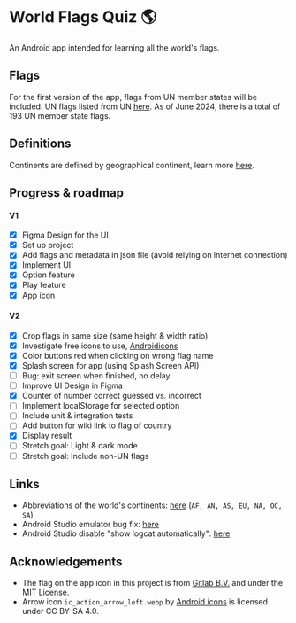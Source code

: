 # World Flags Quiz 🌎

An Android app intended for learning all the world's flags.

## Flags

For the first version of the app, flags from UN member states will be included. UN flags listed from UN [here](https://www.un.org/en/about-us/member-states). As of June 2024, there is a total of 193 UN member state flags.

## Definitions

Continents are defined by geographical continent, learn more [here](https://en.wikipedia.org/wiki/Continent).

## Progress & roadmap

#### V1
- [X] Figma Design for the UI
- [X] Set up project
- [X] Add flags and metadata in json file (avoid relying on internet connection)
- [X] Implement UI
- [X] Option feature
- [X] Play feature
- [X] App icon

#### V2
- [X] Crop flags in same size (same height & width ratio)
- [X] Investigate free icons to use, [Androidicons](https://www.androidicons.com/)
- [X] Color buttons red when clicking on wrong flag name
- [X] Splash screen for app (using Splash Screen API)
- [ ] Bug: exit screen when finished, no delay
- [ ] Improve UI Design in Figma
- [X] Counter of number correct guessed vs. incorrect
- [ ] Implement localStorage for selected option
- [ ] Include unit & integration tests
- [ ] Add button for wiki link to flag of country
- [X] Display result
- [ ] Stretch goal: Light & dark mode
- [ ] Stretch goal: Include non-UN flags

## Links

* Abbreviations of the world's continents: [here](https://planetarynames.wr.usgs.gov/Abbreviations) (`AF, AN, AS, EU, NA, OC, SA`)
* Android Studio emulator bug fix: [here](https://stackoverflow.com/questions/42816127/waiting-for-target-device-to-come-online)
* Android Studio disable "show logcat automatically": [here](https://stackoverflow.com/questions/76118961/how-to-prevent-android-studio-to-automatically-switch-to-run-tab-when-i-start)

## Acknowledgements

- The flag on the app icon in this project is from [Gitlab B.V.](https://gitlab.com/gitlab-org/gitlab-svgs/-/tree/main) and under the MIT License.
- Arrow icon `ic_action_arrow_left.webp` by [Android icons](https://www.androidicons.com/) is licensed under CC BY-SA 4.0.
